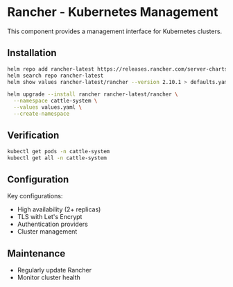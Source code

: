 # Rancher - Kubernetes Management

This component provides a management interface for Kubernetes clusters.

## Installation

```bash
helm repo add rancher-latest https://releases.rancher.com/server-charts/latest
helm search repo rancher-latest
helm show values rancher-latest/rancher --version 2.10.1 > defaults.yaml

helm upgrade --install rancher rancher-latest/rancher \
  --namespace cattle-system \
  --values values.yaml \
  --create-namespace
```

## Verification

```bash
kubectl get pods -n cattle-system
kubectl get all -n cattle-system
```

## Configuration

Key configurations:
- High availability (2+ replicas)
- TLS with Let's Encrypt
- Authentication providers
- Cluster management

## Maintenance
- Regularly update Rancher
- Monitor cluster health
